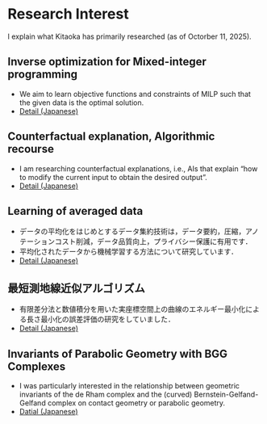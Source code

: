 # Research Interest

I explain what Kitaoka has primarily researched (as of Octorber 11, 2025).


## Inverse optimization for Mixed-integer programming
- We aim to learn objective functions and constraints of MILP such that the given data is the optimal solution.
- <a href="{{ '/research_interest/inverse_optimization' | relative_url }}">Detail (Japanese)</a>

## Counterfactual explanation, Algorithmic recourse
- I am researching counterfactual explanations, i.e., AIs that explain “how to modify the current input to obtain the desired output”.
- <a href="{{ '/research_interest/counterfactual_explanation' | relative_url }}">Detail (Japanese)</a>

## Learning of averaged data
- データの平均化をはじめとするデータ集約技術は，データ要約，圧縮，アノテーションコスト削減，データ品質向上，プライバシー保護に有用です．
- 平均化されたデータから機械学習する方法について研究しています．
- <a href="{{ '/research_interest/averaged_data' | relative_url }}">Detail (Japanese)</a>

## 最短測地線近似アルゴリズム
- 有限差分法と数値積分を用いた実座標空間上の曲線のエネルギー最小化による長さ最小化の誤差評価の研究をしていました．
- <a href="{{ '/research_interest/geodesic' | relative_url }}">Detail (Japanese)</a>
    
## Invariants of Parabolic Geometry with BGG Complexes
- I was particularly interested in the relationship between geometric invariants of the de Rham complex and the (curved) Bernstein-Gelfand-Gelfand complex on contact geometry or parabolic geometry.
- <a href="{{ '/research_interest/bgg_complex' | relative_url }}">Datial (Japanese)</a>

